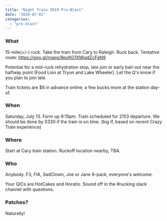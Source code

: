 ```yaml
---
title: "Night Train 2019 Pre-Blast"
date: "2019-07-01"
categories: 
  - "pre-blast"
---
```


### What

15-mile(+/-) ruck. Take the train from Cary to Raleigh. Ruck back. Tentative route: https://goo.gl/maps/8pvKG1XMiqdZcFgN9

Potential for a mid-ruck rehydration stop, late join or early bail-out near the halfway point (Food Lion at Tryon and Lake Wheeler). Let the Q's know if you plan to join late.

Train tickets are $6 in advance online, a few bucks more at the station day-of.

### When

Saturday, July 13. Form up 9:15pm. Train scheduled for 2153 departure. We should be done by 0330 if the train is on time. (big if, based on recent Crazy Train experience)

### Where

Start at Cary train station. Ruckoff location nearby, TBA.

### Who

Anybody. F3, FIA, SadClown, Joe or Jane 6-pack, everyone's welcome.

Your QICs are HotCakes and Horatio. Sound off in the #rucking slack channel with questions.

### Patches?

Naturally!
